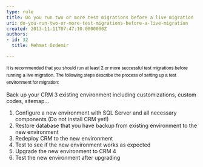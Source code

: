 ```yaml
---
type: rule
title: Do you run two or more test migrations before a live migration
uri: do-you-run-two-or-more-test-migrations-before-a-live-migration
created: 2013-11-11T07:47:10.0000000Z
authors:
- id: 32
  title: Mehmet Ozdemir

---
```




<span class='intro'> <span style="color&#58;#000000;font-family&#58;verdana, sans-serif;font-size&#58;12px;line-height&#58;1.6;">It is recommended that you should run at least 2 or more successful test migrations before running a live migration. The following steps describe the process of setting up a test environment for migration&#58;</span><br> </span>

<p>​Back up your CRM 3 existing environment including customizations, custom codes, sitemap...</p><ol><li>Configure a new environment with SQL Server and all necessary components (Do not install CRM yet!)</li><li>Restore database that you have backup from existing environment​ to the new environment</li><li>Redeploy CRM to the new environment</li><li>Test to see if the new environment works as expected</li><li>Upgrade the new environment to CRM 4</li>
   <li>​Test the new environment after upgrading​</li></ol>


